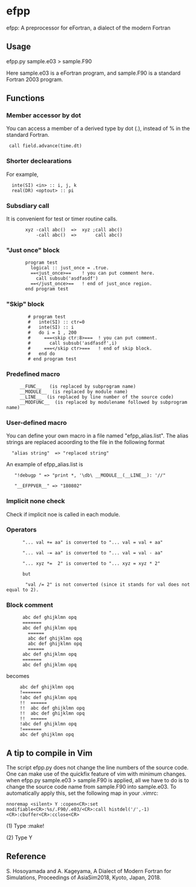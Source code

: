 # efpp
efpp: A preprocessor for eFortran, a dialect of the modern Fortran


## Usage
efpp.py sample.e03 > sample.F90

Here sample.e03 is a eFortran program, and
sample.F90 is a standard Fortran 2003 program.

## Functions


### Member accessor by dot

You can access a member of a derived type by dot (.), instead of % in the standard Fortran.

```
 call field.advance(time.dt)
```

### Shorter declearations

For example, 

```
  inte(SI) <in> :: i, j, k
  real(DR) <optout> :: pi
```

### Subsdiary call

It is convenient for test or timer routine calls.

```
       xyz -call abc()  =>  xyz ;call abc()
           -call abc()  =>       call abc()
```

### "Just once" block

```
       program test
         logical :: just_once = .true.
         ==<just_once>==    ! you can put comment here.
           call subsub('asdfasdf')
         ==</just_once>==   ! end of just_once region.
       end program test
```

### "Skip" block

```
        # program test
        #   inte(SI) :: ctr=0
        #   inte(SI) :: i
        #   do i = 1 , 200
        #     ===<skip ctr:8>===  ! you can put comment.
        #       call subsub('asdfasdf',i)
        #     ===</skip ctr>===   ! end of skip block.
        #   end do
        # end program test
```

### Predefined macro

```
     __FUNC__   (is replaced by subprogram name)
     __MODULE__  (is replaced by module name)
     __LINE__  (is replaced by line number of the source code)
     __MODFUNC__  (is replaced by modulename followed by subprogram name)
```

### User-defined macro

You can define your own macro in a file named "efpp_alias.list". The alias strings are replaced acoording to the file in the following format

```
  "alias string"  => "replaced string"
```

An example of efpp_alias.list is

```
   "!debugp " => "print *, '\db\ __MODULE__(__LINE__): '//"

   "__EFPPVER__" => "180802"   
```


### Implicit none check

Check if implicit noe is called in each module.

### Operators

```
      "... val += aa" is converted to "... val = val + aa"

      "... val -= aa" is converted to "... val = val - aa"

      "... xyz *=  2" is converted to "... xyz = xyz * 2"

      but

       "val /= 2" is not converted (since it stands for val does not equal to 2).
```

### Block comment

```
      abc def ghijklmn opq
      =======
      abc def ghijklmn opq
        ======
        abc def ghijklmn opq
        abc def ghijklmn opq
        ======
      abc def ghijklmn opq
      =======
      abc def ghijklmn opq
```
becomes

```
     abc def ghijklmn opq
     !=======   
     !abc def ghijklmn opq
     !!  ====== 
     !!  abc def ghijklmn opq
     !!  abc def ghijklmn opq
     !!  ====== 
     !abc def ghijklmn opq
     !=======   
     abc def ghijklmn opq
```

## A tip to compile in Vim

The script efpp.py does not change the line numbers of the source code. One can make use of the quickfix feature of vim with minimum changes. when efpp.py sample.e03 > sample.F90 is applied, all we have to do is to change the source code name from sample.F90 into sample.e03. To automatically apply this, set the following map in your .vimrc:

```
nnoremap <silent> Y :copen<CR>:set modifiable<CR>:%s/.F90/.e03/<CR>:call histdel('/',-1)<CR>:cbuffer<CR>:cclose<CR>
```

(1) Type :make!

(2) Type Y


## Reference

S. Hosoyamada and A. Kageyama, A Dialect of Modern Fortran for Simulations, Proceedings of AsiaSim2018, Kyoto, Japan, 2018.

